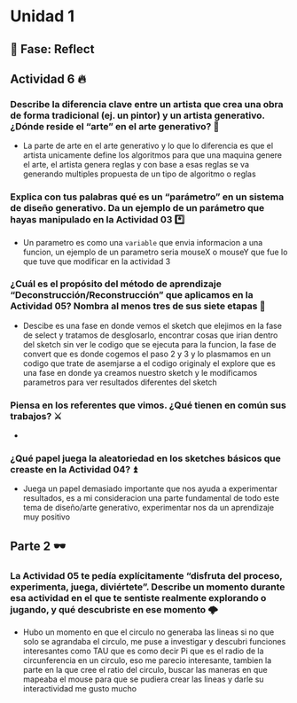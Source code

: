 # Unidad 1

## 🤔 Fase: Reflect
## Actividad 6 🔥
### Describe la diferencia clave entre un artista que crea una obra de forma tradicional (ej. un pintor) y un artista generativo. ¿Dónde reside el “arte” en el arte generativo? 🔖
- La parte de arte en el arte generativo y lo que lo diferencia es que el artista unicamente define los algoritmos para que una maquina genere el arte, el artista genera reglas y con base a esas reglas se va generando multiples propuesta de un tipo de algoritmo o reglas
### Explica con tus palabras qué es un “parámetro” en un sistema de diseño generativo. Da un ejemplo de un parámetro que hayas manipulado en la Actividad 03 *️⃣
- Un parametro es como una `variable` que envia informacion a una funcion, un ejemplo de un parametro seria mouseX o mouseY que fue lo que tuve que modificar en la actividad 3 
### ¿Cuál es el propósito del método de aprendizaje “Deconstrucción/Reconstrucción” que aplicamos en la Actividad 05? Nombra al menos tres de sus siete etapas 🤠
- Descibe es una fase en donde vemos el sketch que elejimos en la fase de select y tratamos de desglosarlo, encontrar cosas que irian dentro del sketch sin ver le codigo que se ejecuta para la funcion, la fase de convert que es donde cogemos el paso 2 y 3 y lo plasmamos en un codigo que trate de asemjarse a el codigo originaly el explore que es una fase en donde ya creamos nuestro sketch y le modificamos parametros para ver resultados diferentes del sketch
### Piensa en los referentes que vimos. ¿Qué tienen en común sus trabajos? ⚔️
- 
### ¿Qué papel juega la aleatoriedad en los sketches básicos que creaste en la Actividad 04? ⏫
- Juega un papel demasiado importante que nos ayuda a experimentar resultados, es a mi consideracion una parte fundamental de todo este tema de diseño/arte generativo, experimentar nos da un aprendizaje muy positivo
## Parte 2 🕶️
### La Actividad 05 te pedía explícitamente “disfruta del proceso, experimenta, juega, diviértete”. Describe un momento durante esa actividad en el que te sentiste realmente explorando o jugando, y qué descubriste en ese momento 🌩️
- Hubo un momento en que el circulo no generaba las lineas si no que solo se agrandaba el circulo, me puse a investigar y descubri funciones interesantes como TAU que es como decir Pi que es el radio de la circunferencia en un circulo, eso me parecio interesante, tambien la parte en la que cree el ratio del circulo, buscar las maneras en que mapeaba el mouse para que se pudiera crear las lineas y darle su interactividad me gusto mucho
